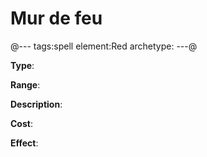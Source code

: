 # Mur de feu

@---
tags:spell
element:Red
archetype:
---@

**Type**:


**Range**:

**Description**:


**Cost**:

**Effect**:
